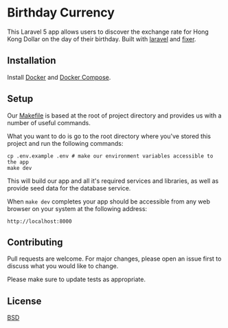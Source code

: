 # Birthday Currency

This Laravel 5 app allows users to discover the exchange rate for Hong Kong Dollar on the day of their birthday. Built with [laravel](https://www.laravel.com) and [fixer](https://fixer.io/).

## Installation

Install [Docker](https://docs.docker.com/get-docker/) and [Docker Compose](https://docs.docker.com/compose/install/).

## Setup

Our [Makefile](https://github.com/kkamara/laravel-react-ecommerce/blob/master/Makefile) is based at the root of project directory and provides us with a number of useful commands.

What you want to do is go to the root directory where you've stored this project and run the following commands:
```
cp .env.example .env # make our environment variables accessible to the app
make dev
```

This will build our app and all it's required services and libraries, as well as provide seed data for the database service.

When `make dev` completes your app should be accessible from any web browser on your system at the following address:
```
http://localhost:8000
```

## Contributing

Pull requests are welcome. For major changes, please open an issue first to discuss what you would like to change.

Please make sure to update tests as appropriate.

## License
[BSD](https://opensource.org/licenses/BSD-3-Clause)
